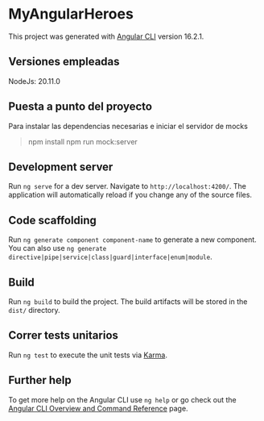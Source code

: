 # MyAngularHeroes

This project was generated with [Angular CLI](https://github.com/angular/angular-cli) version 16.2.1.

## Versiones empleadas

  NodeJs: 20.11.0

## Puesta a punto del proyecto
 Para instalar las dependencias necesarias e iniciar el servidor de mocks
 
  > npm install
  > npm run mock:server

## Development server

Run `ng serve` for a dev server. Navigate to `http://localhost:4200/`. The application will automatically reload if you change any of the source files.

## Code scaffolding

Run `ng generate component component-name` to generate a new component. You can also use `ng generate directive|pipe|service|class|guard|interface|enum|module`.

## Build

Run `ng build` to build the project. The build artifacts will be stored in the `dist/` directory.

## Correr tests unitarios

Run `ng test` to execute the unit tests via [Karma](https://karma-runner.github.io).

## Further help

To get more help on the Angular CLI use `ng help` or go check out the [Angular CLI Overview and Command Reference](https://angular.io/cli) page.
